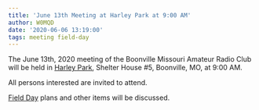```yaml
---
title: 'June 13th Meeting at Harley Park at 9:00 AM'
author: W0MQD
date: '2020-06-06 13:19:00'
tags: meeting field-day
---
```


The June 13th, 2020 meeting of the Boonville Missouri Amateur Radio Club will be held in [Harley Park](https://maps.google.com/maps?q=Harley+Park,+Boonville,+MO+65233), Shelter House #5, Boonville, MO, at 9:00 AM.

All persons interested are invited to attend.

[Field Day](http://www.arrl.org/field-day) plans and other items will be discussed.
